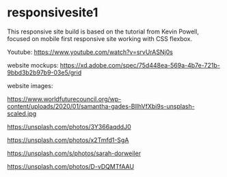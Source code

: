 # responsivesite1

This responsive site build is based on the tutorial from Kevin Powell, focused on mobile first responsive site working with CSS flexbox.  

Youtube: https://www.youtube.com/watch?v=srvUrASNj0s

website mockups: https://xd.adobe.com/spec/75d448ea-569a-4b7e-721b-9bbd3b2b97b9-03e5/grid

website images: 

https://www.worldfuturecouncil.org/wp-content/uploads/2020/01/samantha-gades-BlIhVfXbi9s-unsplash-scaled.jpg

https://unsplash.com/photos/3Y366aqddJ0

https://unsplash.com/photos/x2Tmfd1-SgA

https://unsplash.com/s/photos/sarah-dorweiler

https://unsplash.com/photos/D-vDQMTfAAU

